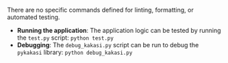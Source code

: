There are no specific commands defined for linting, formatting, or automated testing.

- **Running the application**: The application logic can be tested by running the `test.py` script: `python test.py`
- **Debugging**: The `debug_kakasi.py` script can be run to debug the `pykakasi` library: `python debug_kakasi.py`